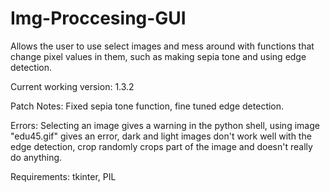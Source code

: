 # Img-Proccesing-GUI
Allows the user to use select images and mess around with functions that change pixel values in them, such as making sepia tone and using edge detection.

Current working version: 1.3.2

Patch Notes: Fixed sepia tone function, fine tuned edge detection.

Errors: Selecting an image gives a warning in the python shell, using image "edu45.gif" gives an error, dark and light images don't work well with the edge detection, crop randomly crops part of the image and doesn't really do anything.

Requirements: tkinter, PIL
